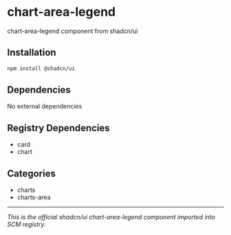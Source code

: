 # chart-area-legend

chart-area-legend component from shadcn/ui

## Installation

```bash
npm install @shadcn/ui
```

## Dependencies

No external dependencies

## Registry Dependencies

- card
- chart

## Categories

- charts
- charts-area

---

*This is the official shadcn/ui chart-area-legend component imported into SCM registry.*
